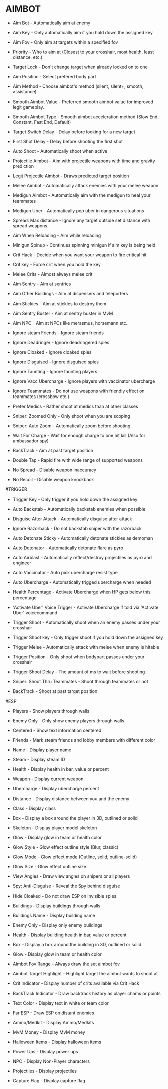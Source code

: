 # AIMBOT
- Aim Bot - Automatically aim at enemy
- Aim Key - Only automatically aim if you hold down the assigned key
- Aim Fov - Only aim at targets within a specified fov
- Priority - Who to aim at (Closest to your crosshair, most health, least distance, etc.)
- Target Lock - Don't change target when already locked on to one
- Aim Position - Select prefered body part
- Aim Method - Choose aimbot's method (silent, silent+, smooth, assistance)
- Smooth Aimbot Value - Preferred smooth aimbot value for improved legit gameplay.
- Smooth Aimbot Type - Smooth aimbot acceleration method (Slow End, Constant, Fast End, Default)
- Target Switch Delay - Delay before looking for a new target
- First Shot Delay - Delay before shooting the first shot
- Auto Shoot - Automatically shoot when active
- Projectile Aimbot - Aim with projectile weapons with time and gravity prediction
- Legit Projectile Aimbot - Draws predicted target position
- Melee Aimbot - Automatically attack enemies with your melee weapon
- Medigun Aimbot - Automatically aim with the medigun to heal your teammates
- Medigun Uber - Automatically pop uber in dangerous situations
- Spread: Max distance - Ignore any target outside set distance with spread weapons
- Aim When Reloading - Aim while reloading
- Minigun Spinup - Continues spinning minigun if aim key is being held
- Crit Hack - Decide when you want your weapon to fire critical hit
- Crit key - Force crit when you hold the key
- Melee Crits - Almost always melee crit

- Aim Sentry - Aim at sentries
- Aim Other Buildings - Aim at dispensers and teleporters
- Aim Stickies - Aim at stickies to destroy them
- Aim Sentry Buster - Aim at sentry buster in MvM
- Aim NPC - Aim at NPCs like merasmus, horsemann etc..
- Ignore steam Friends - Ignore steam friends
- Ignore Deadringer - Ignore deadringered spies
- Ignore Cloaked - Ignore cloaked spies
- Ignore Disguised - Ignore disguised spies
- Ignore Taunting - Ignore taunting players
- Ignore Vacc Ubercharge - Ignore players with vaccinator ubercharge
- Ignore Teammates - Do not use weapons with friendly effect on teammates (crossbow etc.)
- Prefer Medics - Rather shoot at medics than at other classes

- Sniper: Zoomed Only - Only shoot when you are scoping
- Sniper: Auto Zoom - Automatically zoom before shooting
- Wait For Charge - Wait for enough charge to one hit kill (Also for ambassador spy)
- BackTrack - Aim at past target position
- Double Tap - Rapid fire with wide range of supported weapons
- No Spread - Disable weapon inaccuracy
- No Recoil - Disable weapon knockback

#TRIGGER
- Trigger Key - Only trigger if you hold down the assigned key
- Auto Backstab - Automatically backstab enemies when possible
- Disguise After Attack - Automatically disguise after attack
- Ignore Razorback - Do not backstab sniper with the razorback
- Auto Detonate Sticky - Automatically detonate stickies as demoman
- Auto Detonator - Automatically detonate flare as pyro
- Auto Airblast - Automatically reflect/destroy projectiles as pyro and engineer
- Auto Vaccinator - Auto pick ubercharge resist type
- Auto Ubercharge - Automatically trigged ubercharge when needed
- Health Percentage - Activate Ubercharge when HP gets below this percentage
- 'Activate Uber' Voice Trigger - Activate Ubercharge if told via 'Activate Uber' voicecommand

- Trigger Shoot - Automatically shoot when an enemy passes under your crosshair
- Trigger Shoot key - Only trigger shoot if you hold down the assigned key
- Trigger Melee - Automatically attack with melee when enemy is hitable
- Trigger Position - Only shoot when bodypart passes under your crosshair
- Trigger Shoot Delay - The amount of ms to wait before shooting
- Sniper: Shoot Thru Teammates - Shoot through teammates or not
- BackTrack - Shoot at past target position

#ESP
- Players - Show players through walls
- Enemy Only - Only show enemy players through walls
- Centered - Show text information centered
- Friends - Mark steam friends and lobby members with different color
- Name - Display player name
- Steam - Display steam ID
- Health - Display health in bar, value or percent
- Weapon - Display current weapon
- Ubercharge - Display ubercharge percent
- Distance - Display distance between you and the enemy
- Class - Display class
- Box - Display a box around the player in 3D, outlined or solid
- Skeleton - Display player model skeleton
- Glow - Display glow in team or health color
- Glow Style - Glow effect outline style (Blur, classic)
- Glow Mode - Glow effect mode (Outline, solid, outline-solid)
- Glow Size - Glow effect outline size
- View Angles - Draw view angles on snipers or all players
- Spy: Anti-Disguise - Reveal the Spy behind disguise
- Hide Cloaked - Do not draw ESP on invisible spies

- Buildings - Display buildings through walls
- Buildings Name - Display building name
- Enemy Only - Display only enemy buildings
- Health - Display building health in bar, value or percent
- Box - Display a box around the building in 3D, outlined or solid
- Glow - Display glow in team or health color

- Aimbot Fov Range - Always draw the set aimbot fov
- Aimbot Target Highlight - Highlight target the aimbot wants to shoot at
- Crit Indicator - Display number of crits available via Crit Hack
- BackTrack Indicator - Draw backtrack history as player chams or points
- Text Color - Display text in white or team color
- Far ESP - Draw ESP on distant enemies

- Ammo/Medkit - Display Ammo/Medkits
- MvM Money - Display MvM money
- Halloween Items - Display halloween items
- Power Ups - Display power ups
- NPC - Display Non-Player characters
- Projectiles - Display projectiles
- Capture Flag - Display capture flag
